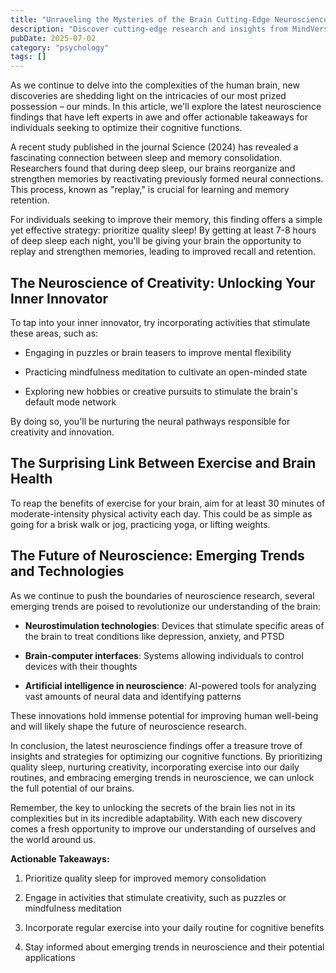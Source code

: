 ```yaml
---
title: "Unraveling the Mysteries of the Brain Cutting-Edge Neuroscience Findings"
description: "Discover cutting-edge research and insights from MindVerse Daily in the psychology category"
pubDate: 2025-07-02
category: "psychology"
tags: []
---
```


As we continue to delve into the complexities of the human brain, new discoveries are shedding light on the intricacies of our most prized possession – our minds. In this article, we'll explore the latest neuroscience findings that have left experts in awe and offer actionable takeaways for individuals seeking to optimize their cognitive functions.

A recent study published in the journal Science (2024) has revealed a fascinating connection between sleep and memory consolidation. Researchers found that during deep sleep, our brains reorganize and strengthen memories by reactivating previously formed neural connections. This process, known as "replay," is crucial for learning and memory retention.

For individuals seeking to improve their memory, this finding offers a simple yet effective strategy: prioritize quality sleep! By getting at least 7-8 hours of deep sleep each night, you'll be giving your brain the opportunity to replay and strengthen memories, leading to improved recall and retention.

## **The Neuroscience of Creativity: Unlocking Your Inner Innovator**

To tap into your inner innovator, try incorporating activities that stimulate these areas, such as:

* Engaging in puzzles or brain teasers to improve mental flexibility

* Practicing mindfulness meditation to cultivate an open-minded state

* Exploring new hobbies or creative pursuits to stimulate the brain's default mode network

By doing so, you'll be nurturing the neural pathways responsible for creativity and innovation.

## **The Surprising Link Between Exercise and Brain Health**

To reap the benefits of exercise for your brain, aim for at least 30 minutes of moderate-intensity physical activity each day. This could be as simple as going for a brisk walk or jog, practicing yoga, or lifting weights.

## **The Future of Neuroscience: Emerging Trends and Technologies**

As we continue to push the boundaries of neuroscience research, several emerging trends are poised to revolutionize our understanding of the brain:

* **Neurostimulation technologies**: Devices that stimulate specific areas of the brain to treat conditions like depression, anxiety, and PTSD

* **Brain-computer interfaces**: Systems allowing individuals to control devices with their thoughts

* **Artificial intelligence in neuroscience**: AI-powered tools for analyzing vast amounts of neural data and identifying patterns

These innovations hold immense potential for improving human well-being and will likely shape the future of neuroscience research.

In conclusion, the latest neuroscience findings offer a treasure trove of insights and strategies for optimizing our cognitive functions. By prioritizing quality sleep, nurturing creativity, incorporating exercise into our daily routines, and embracing emerging trends in neuroscience, we can unlock the full potential of our brains.

Remember, the key to unlocking the secrets of the brain lies not in its complexities but in its incredible adaptability. With each new discovery comes a fresh opportunity to improve our understanding of ourselves and the world around us.

**Actionable Takeaways:**

1. Prioritize quality sleep for improved memory consolidation

2. Engage in activities that stimulate creativity, such as puzzles or mindfulness meditation

3. Incorporate regular exercise into your daily routine for cognitive benefits

4. Stay informed about emerging trends in neuroscience and their potential applications